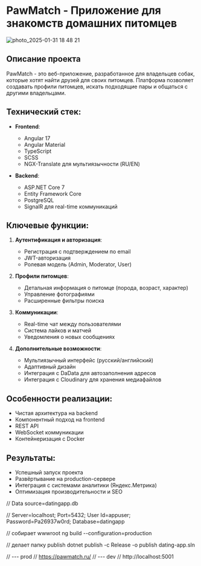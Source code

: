 # PawMatch - Приложение для знакомств домашних питомцев
![photo_2025-01-31 18 48 21](https://github.com/user-attachments/assets/57939881-f535-4f8b-aa48-78ef1de5ec2d)

## Описание проекта
PawMatch - это веб-приложение, разработанное для владельцев собак, которые хотят найти друзей для своих питомцев. Платформа позволяет создавать профили питомцев, искать подходящие пары и общаться с другими владельцами.

## Технический стек:
- **Frontend**: 
  - Angular 17
  - Angular Material
  - TypeScript
  - SCSS
  - NGX-Translate для мультиязычности (RU/EN)

- **Backend**:
  - ASP.NET Core 7
  - Entity Framework Core
  - PostgreSQL
  - SignalR для real-time коммуникаций

## Ключевые функции:
1. **Аутентификация и авторизация**:
   - Регистрация с подтверждением по email
   - JWT-авторизация
   - Ролевая модель (Admin, Moderator, User)

2. **Профили питомцев**:
   - Детальная информация о питомце (порода, возраст, характер)
   - Управление фотографиями
   - Расширенные фильтры поиска

3. **Коммуникации**:
   - Real-time чат между пользователями
   - Система лайков и матчей
   - Уведомления о новых сообщениях

4. **Дополнительные возможности**:
   - Мультиязычный интерфейс (русский/английский)
   - Адаптивный дизайн
   - Интеграция с DaData для автозаполнения адресов
   - Интеграция с Cloudinary для хранения медиафайлов

## Особенности реализации:
- Чистая архитектура на backend
- Компонентный подход на frontend
- REST API
- WebSocket коммуникации
- Контейнеризация с Docker

## Результаты:
- Успешный запуск проекта
- Развёртывание на production-сервере
- Интеграция с системами аналитики (Яндекс.Метрика)
- Оптимизация производительности и SEO

// Data source=datingapp.db

// Server=localhost; Port=5432; User Id=appuser; Password=Pa26937w0rd; Database=datingapp

// собирает wwwroot
ng build --configuration=production

// делает папку publish
dotnet publish -c Release -o publish dating-app.sln

// --- prod
// https://pawmatch.ru/
// --- dev
// http://localhost:5001

